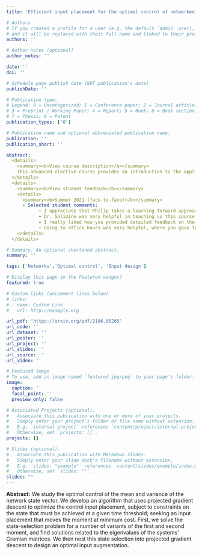 ```yaml
---
title: 'Efficient input placement for the optimal control of networked moments'

# Authors
# If you created a profile for a user (e.g. the default `admin` user), write the username (folder name) here
# and it will be replaced with their full name and linked to their profile.
authors: ''

# Author notes (optional)
author_notes: ''

date: ''
doi: ''

# Schedule page publish date (NOT publication's date).
publishDate: ''

# Publication type.
# Legend: 0 = Uncategorized; 1 = Conference paper; 2 = Journal article;
# 3 = Preprint / Working Paper; 4 = Report; 5 = Book; 6 = Book section;
# 7 = Thesis; 8 = Patent
publication_types: ['0']

# Publication name and optional abbreviated publication name.
publication: ''
publication_short: ''

abstract:
  <details>
    <summary><b>View course description</b></summary>
    This advanced elective course provides an introduction to the applied theoretical modeling of games and decision making, designed to be both practical for and accessible to students from a wide range of backgrounds. The course focuses on problems arising in business and economic environments, such as in public economics and industrial organization, with the primary goal of promoting critical and strategic thinking in both professional settings and everyday life.
  </details>
  <details>
    <summary><b>View student feedback</b></summary>
    <details>
      <summary><b>Summer 2021 (face-to-face)</b></summary>
      - Selected student comments:
            - I appreciate that Philip takes a learning forward approach to instructing this class, he is transparent about being 'an easy grader' and it is obvious that he is more focused on learning than he is on his students getting grades. I think this is conducive to a healthy learning environment, at least for me personally. I think I have learned more in this class than 90% of my other economics courses. The assignments are directly correlated with what we learned in class and they are short and to the point. There is no busy work asked of us which allows me to put in ample time into actual important studying/learning with the materials given. He always gives great detailed feedback and follow through points. I also enjoy MobLab.
            - Dr. Solimine was very helpful in teaching us this course, and always offered additional help if we got lost on a problem. I really enjoyed having him as a professor.
            - I really liked how you provided detailed feedback on the exams and problem sets. It really helped me understand and learn from my mistakes.
            - Going to office hours was very helpful, where you gave full in depth explanations of the homework and exams each time for my understanding. The Mob Lab was fun to do because of the practical application of the material we learned was being put to use. I do not like senseless learning... ...with this class each week we learned then you would provide examples, sometimes in games relevance or real life economics issues where game theory could be implemented. With that in mind I thought it helped me be engaged a bit more. 
    </details>
  </details>

# Summary. An optional shortened abstract.
summary: ''

tags: ['Networks','Optimal control', 'Input design']

# Display this page in the Featured widget?
featured: true

# Custom links (uncomment lines below)
# links:
# - name: Custom Link
#   url: http://example.org

url_pdf: 'https://arxiv.org/pdf/2106.05265'
url_code: ''
url_dataset: ''
url_poster: ''
url_project: ''
url_slides: ''
url_source: ''
url_video: ''

# Featured image
# To use, add an image named `featured.jpg/png` to your page's folder.
image:
  caption: ''
  focal_point: ''
  preview_only: false

# Associated Projects (optional).
#   Associate this publication with one or more of your projects.
#   Simply enter your project's folder or file name without extension.
#   E.g. `internal-project` references `content/project/internal-project/index.md`.
#   Otherwise, set `projects: []`.
projects: []

# Slides (optional).
#   Associate this publication with Markdown slides.
#   Simply enter your slide deck's filename without extension.
#   E.g. `slides: "example"` references `content/slides/example/index.md`.
#   Otherwise, set `slides: ""`.
slides: ""
---
```

**Abstract:** We study the optimal control of the mean and variance of the network state vector. We develop an algorithm that uses projected gradient descent to optimize the control input placement, subject to constraints on the state that must be achieved at a given time threshold; seeking an input placement that moves the moment at minimum cost. First, we solve the state-selection problem for a number of variants of the first and second moment, and find solutions related to the eigenvalues of the systems' Gramian matrices. We then nest this state selection into projected gradient descent to design an optimal input augmentation.